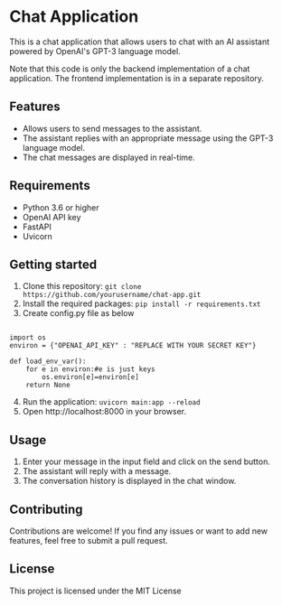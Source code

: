 # Chat Application

This is a chat application that allows users to chat with an AI assistant powered by OpenAI's GPT-3 language model.

Note that this code is only the backend implementation of a chat application. The frontend implementation is in a separate repository.

## Features

- Allows users to send messages to the assistant.
- The assistant replies with an appropriate message using the GPT-3 language model.
- The chat messages are displayed in real-time.

## Requirements

- Python 3.6 or higher
- OpenAI API key
- FastAPI
- Uvicorn

## Getting started

1. Clone this repository: `git clone https://github.com/yourusername/chat-app.git`
2. Install the required packages: `pip install -r requirements.txt`
3. Create config.py file as below

```

import os
environ = {"OPENAI_API_KEY" : "REPLACE WITH YOUR SECRET KEY"}

def load_env_var():
    for e in environ:#e is just keys
        os.environ[e]=environ[e]
    return None

```

4. Run the application: `uvicorn main:app --reload`
5. Open http://localhost:8000 in your browser.

## Usage

1. Enter your message in the input field and click on the send button.
2. The assistant will reply with a message.
3. The conversation history is displayed in the chat window.

## Contributing

Contributions are welcome! If you find any issues or want to add new features, feel free to submit a pull request.

## License

This project is licensed under the MIT License 
